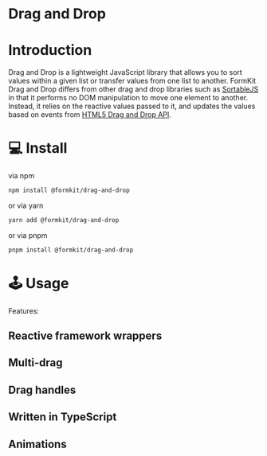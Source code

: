 # Drag and Drop

# Introduction

Drag and Drop is a lightweight JavaScript library that allows you to sort values within a given list or transfer values from one list to another. FormKit Drag and Drop differs from other drag and drop libraries such as <a href="https://github.com/SortableJS/Sortable">SortableJS</a> in that it performs no DOM manipulation to move one element to another. Instead, it relies on the reactive values passed to it, and updates the values based on events from <a href="https://developer.mozilla.org/en-US/docs/Web/API/HTML_Drag_and_Drop_API">HTML5 Drag and Drop API</a>.

# 💻 Install

via npm

```sh
npm install @formkit/drag-and-drop
```

or via yarn

```sh
yarn add @formkit/drag-and-drop
```

or via pnpm

```sh
pnpm install @formkit/drag-and-drop
```

# 🕹 Usage

Features:

## Reactive framework wrappers

## Multi-drag

## Drag handles

## Written in TypeScript

## Animations
